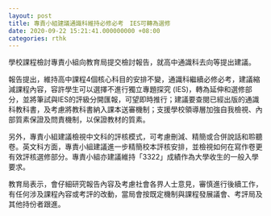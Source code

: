 ```yaml
---
layout: post
title: 專責小組建議通識科維持必修必考　IES可轉為選修
date: 2020-09-22 15:21:41.000000000 +08:00
categories: rthk
---
```


學校課程檢討專責小組向教育局提交檢討報告，就高中通識科去向等提出建議。

報告提出，維持高中課程4個核心科目的安排不變，通識科繼續必修必考，建議縮減課程內容，容許學生可以選擇不進行獨立專題探究 (IES)，轉為延伸和選修部分，並將筆試與IES的評級分開匯報，可望即時推行；建議要查閱已經出版的通識科教科書，及考慮將教科書納入課本送審機制；支援學校領導層加強自我檢視、內部質素保證及問責機制，以保證教材的質素。

另外，專責小組建議檢視中文科的評核模式，可考慮刪減、精簡或合併說話和聆聽卷。英文科方面，專責小組建議進一步精簡校本評核安排，並檢視如何在寫作卷更有效評核選修部分。專責小組亦建議維持「3322」成績作為大學收生的一般入學要求。

教育局表示，會仔細研究報告內容及考慮社會各界人士意見，審慎進行後續工作，有任何涉及課程內容或考評的改動，當局會按既定機制與課程發展議會、考評局及其他持份者跟進。
